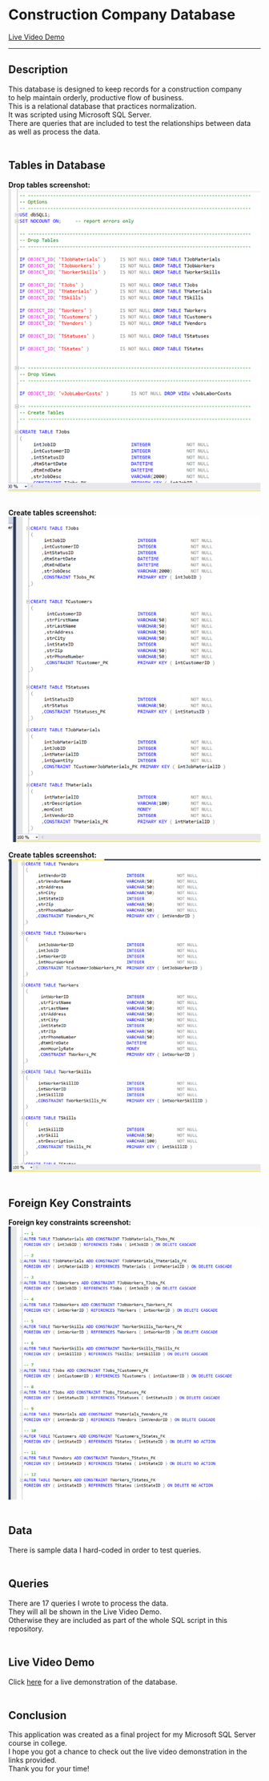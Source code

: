 # Construction Company Database  
[Live Video Demo]()

---

## Description
This database is designed to keep records for a construction company  
to help maintain orderly, productive flow of business.  
This is a relational database that practices normalization.  
It was scripted using Microsoft SQL Server.  
There are queries that are included to test the relationships between data  
as well as process the data.    
<br>

## Tables in Database
__Drop tables screenshot:__  
<img src="Images/Construction_DB_Pic1.png" width="550" >  
<br>

__Create tables screenshot:__  
<img src="Images/Construction_DB_Pic2.png" width="550" > 
<br>

__Create tables screenshot:__  
<img src="Images/Construction_DB_Pic3.png" width="550" > 
<br>
<br>

## Foreign Key Constraints
__Foreign key constraints screenshot:__  
<img src="Images/Construction_DB_Pic4.png" width="650" > 
<br>
<br>  

## Data  
There is sample data I hard-coded in order to test queries.
<br>
<br>

## Queries
There are 17 queries I wrote to process the data.  
They will all be shown in the Live Video Demo.  
Otherwise they are included as part of the whole SQL script in this repository.
<br>
<br>

## Live Video Demo  
Click [here]() for a live demonstration of the database.  
<br>

## Conclusion  
This application was created as a final project for my Microsoft SQL Server course in college.    
I hope you got a chance to check out the live video demonstration in the links provided.  
Thank you for your time!
